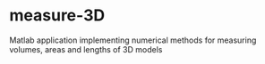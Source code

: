 # measure-3D
Matlab application implementing numerical methods for measuring volumes, areas and lengths of 3D models
